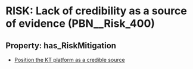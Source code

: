 # RISK: __Lack of credibility as a source of evidence__ (PBN__Risk_400)

## Property: has_RiskMitigation

* [Position the KT platform as a credible source](PBN__RiskMitigation_557)

